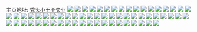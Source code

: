 主页地址: [秃头小王不失业](https://weibo.com/u/5260599364) 
![](https://wx4.sinaimg.cn/mw2000/005K0WcQly1h9pmg6p8s8j32c03401ky.jpg) 
![](https://wx4.sinaimg.cn/mw2000/005K0WcQly1h9pmh58wm7j30wc0wcwoq.jpg) 
![](https://wx4.sinaimg.cn/mw2000/005K0WcQly1h98xrczhzgj30zn0znthc.jpg) 
![](https://wx4.sinaimg.cn/mw2000/005K0WcQly1h98xrrdm9dj30u00u0ahr.jpg) 
![](https://wx4.sinaimg.cn/mw2000/005K0WcQly1h97ksg7i2jj30wi1ycb29.jpg) 
![](https://wx4.sinaimg.cn/mw2000/005K0WcQly1h8z0h4wi2lj32c0340npe.jpg) 
![](https://wx4.sinaimg.cn/mw2000/005K0WcQly1h8bv9y3ltcj30mi1hm7ep.jpg) 
![](https://wx4.sinaimg.cn/mw2000/005K0WcQly1h8bauuy5jfj32c0340npe.jpg) 
![](https://wx4.sinaimg.cn/mw2000/005K0WcQly1h8bauw2u6aj32052o7npd.jpg) 
![](https://wx4.sinaimg.cn/mw2000/005K0WcQly1h83gh4bo0sj30zk1bf7c1.jpg) 
![](https://wx4.sinaimg.cn/mw2000/005K0WcQly1h83gh4vj4oj30zk1bf7ag.jpg) 
![](https://wx4.sinaimg.cn/mw2000/005K0WcQly1h83gh5e4qrj30zk1bfgqz.jpg) 
![](https://wx4.sinaimg.cn/mw2000/005K0WcQly1h83gh6107dj30zk1bfteq.jpg) 
![](https://wx4.sinaimg.cn/mw2000/005K0WcQly1h83gh6iaetj30zk1bfwlj.jpg) 
![](https://wx4.sinaimg.cn/mw2000/005K0WcQly1h6s5mvuq9xj31be0zk75g.jpg) 
![](https://wx4.sinaimg.cn/mw2000/005K0WcQly1h5i703573uj31ng1ngtvb.jpg) 
![](https://wx4.sinaimg.cn/mw2000/005K0WcQly1h52jn6dnolj30ty13wh50.jpg) 
![](https://wx4.sinaimg.cn/mw2000/005K0WcQly1h4vt5bf8i7j30a10b5we9.jpg) 
![](https://wx4.sinaimg.cn/mw2000/005K0WcQly1h4vt60h273j313z0u0woh.jpg) 
![](https://wx4.sinaimg.cn/mw2000/005K0WcQly1h4vt8024rzj30v90v9af4.jpg) 
![](https://wx4.sinaimg.cn/mw2000/005K0WcQly1h4vt6ew3dhj31400u0gvn.jpg) 
![](https://wx4.sinaimg.cn/mw2000/005K0WcQly1h4vt5b0e8yj30u01hcapk.jpg) 
![](https://wx4.sinaimg.cn/mw2000/005K0WcQly1h4vt62iygcj30u00u0q35.jpg) 
![](https://wx4.sinaimg.cn/mw2000/005K0WcQly1h4vt7mvg5pj30b20b2wea.jpg) 
![](https://wx4.sinaimg.cn/mw2000/005K0WcQly1h4vt61qtjyj31400u0k29.jpg) 
![](https://wx4.sinaimg.cn/mw2000/005K0WcQly1h4vt6di90dj30u01hcas5.jpg) 
![](https://wx4.sinaimg.cn/mw2000/005K0WcQly1h4t7pc3gn9j32h83407wj.jpg) 
![](https://wx4.sinaimg.cn/mw2000/005K0WcQly1h2yt434vhrj30u01hctqk.jpg) 
![](https://wx4.sinaimg.cn/mw2000/005K0WcQly1h2yt43kermj30u01hcdzu.jpg) 
![](https://wx4.sinaimg.cn/mw2000/005K0WcQly1h2ydfyxpo0j30u01hcwq6.jpg) 
![](https://wx4.sinaimg.cn/mw2000/005K0WcQly1h1sxa9z1qqj30wi0oetaw.jpg) 
![](https://wx4.sinaimg.cn/mw2000/005K0WcQly1gyu67vmttjj33402c0hdu.jpg) 
![](https://wx4.sinaimg.cn/mw2000/005K0WcQly1gxuqko1ogwj30u01hcdvb.jpg) 
![](https://wx4.sinaimg.cn/mw2000/005K0WcQly1gwlznbtw3ij32c0340x6q.jpg) 
![](https://wx4.sinaimg.cn/mw2000/005K0WcQly1gwku8gn0zdj30wi1ycqv5.jpg) 
![](https://wx4.sinaimg.cn/mw2000/005K0WcQly1gwjd80yooqj31i71ueqoj.jpg) 
![](https://wx4.sinaimg.cn/mw2000/005K0WcQly1gwcttcqrdrj33c04g0kjo.jpg) 
![](https://wx4.sinaimg.cn/mw2000/005K0WcQly1gvva1esl8aj33173174qr.jpg) 
![](https://wx4.sinaimg.cn/mw2000/005K0WcQly1gvu3u5gunpj31zj25se81.jpg) 
![](https://wx4.sinaimg.cn/mw2000/005K0WcQly1gvtjgbwy0xj30mr0uc42w.jpg) 
![](https://wx4.sinaimg.cn/mw2000/005K0WcQly1gvi25zbtitj62c0340kjn02.jpg) 
![](https://wx4.sinaimg.cn/mw2000/005K0WcQly1gvhhl1v1u6j62c02c0b2902.jpg) 
![](https://wx4.sinaimg.cn/mw2000/005K0WcQly1gvcwbb2ge0j62c03404qp02.jpg) 
![](https://wx4.sinaimg.cn/mw2000/005K0WcQly1gvcwbdve1cj32c0340hdt.jpg) 
![](https://wx4.sinaimg.cn/mw2000/005K0WcQly1gvcwbim2puj62c03404qp02.jpg) 
![](https://wx4.sinaimg.cn/mw2000/005K0WcQly1gvcwbmni56j63402c0e8102.jpg) 
![](https://wx4.sinaimg.cn/mw2000/005K0WcQly1gvcwbpb7u4j63402c0hdt02.jpg) 
![](https://wx4.sinaimg.cn/mw2000/005K0WcQly1gvcwbr5jdij63402c0e8102.jpg) 
![](https://wx4.sinaimg.cn/mw2000/005K0WcQly1gvcwbszm0vj63402c0hdt02.jpg) 
![](https://wx4.sinaimg.cn/mw2000/005K0WcQly1gvcwbw5jj5j63402c0e8102.jpg) 
![](https://wx4.sinaimg.cn/mw2000/005K0WcQly1gvcwbyhavmj63402c07wi02.jpg) 
![](https://wx4.sinaimg.cn/mw2000/005K0WcQly1gv2ayjgxs8j60vw0yswtp02.jpg) 
![](https://wx4.sinaimg.cn/mw2000/005K0WcQly1gskbv9m3z5j33402c0npd.jpg) 
![](https://wx4.sinaimg.cn/mw2000/005K0WcQly1gskbvbs5aaj33402c0x6p.jpg) 
![](https://wx4.sinaimg.cn/mw2000/005K0WcQly1gskbve6js7j33402c01ky.jpg) 
![](https://wx4.sinaimg.cn/mw2000/005K0WcQly1gskbv7o2dtj33402c0kjl.jpg) 
![](https://wx4.sinaimg.cn/mw2000/005K0WcQly1gskbvgj4iwj33402c0e81.jpg) 
![](https://wx4.sinaimg.cn/mw2000/005K0WcQly1gskbvizgglj33402c0b29.jpg) 
![](https://wx4.sinaimg.cn/mw2000/005K0WcQly1gskbvla312j33402c07wi.jpg) 
![](https://wx4.sinaimg.cn/mw2000/005K0WcQly1gskbwqtj1qj33402c04qr.jpg) 
![](https://wx4.sinaimg.cn/mw2000/005K0WcQly1gskbvopvguj33402c0b2b.jpg) 
![](https://wx4.sinaimg.cn/mw2000/005K0WcQly1gsiecu67hsj313l13lgxs.jpg) 
![](https://wx4.sinaimg.cn/mw2000/005K0WcQly1gsavx69bzlj30u01hctnl.jpg) 
